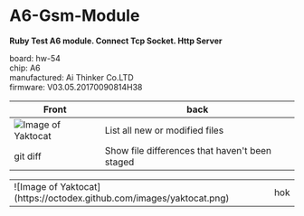 # A6-Gsm-Module
**Ruby Test A6 module. Connect Tcp Socket. Http Server**

board: hw-54<br/>
chip: A6 <br/>
manufactured: Ai Thinker Co.LTD<br/>
firmware: V03.05.20170090814H38<br/>

| Front | back |
| --- | --- |
| ![Image of Yaktocat](https://octodex.github.com/images/yaktocat.png) | List all new or modified files |
| git diff | Show file differences that haven't been staged |

<table>
<tr>
<td>
![Image of Yaktocat](https://octodex.github.com/images/yaktocat.png)
</td>
<td>hok</td>
</tr>
</table>